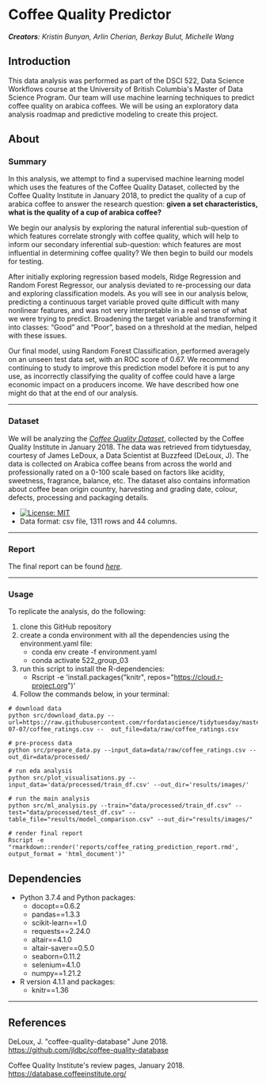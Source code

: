 # Coffee Quality Predictor

*__Creators__: Kristin Bunyan, Arlin Cherian, Berkay Bulut, Michelle Wang*


## Introduction 

This data analysis was performed as part of the DSCI 522, Data Science Workflows course at the University of British Columbia's Master of Data Science Program. Our team will use machine learning techniques to predict coffee quality on arabica coffees. We will be using an exploratory data analysis roadmap and predictive modeling to create this project. 


## About

### Summary

In this analysis, we attempt to find a supervised machine learning model which uses the features of the Coffee Quality Dataset, collected by the Coffee Quality Institute in January 2018, to predict the quality of a cup of arabica coffee to answer the research question: **given a set characteristics, what is the quality of a cup of arabica coffee?** 

We begin our analysis by exploring the natural inferential sub-question of which features correlate strongly with coffee quality, which will help to inform our secondary inferential sub-question: which features are most influential in determining coffee quality? We then begin to build our models for testing.

After initially exploring regression based models, Ridge Regression and Random Forest Regressor, our analysis deviated to re-processing our data and exploring classification models. As you will see in our analysis below, predicting a continuous target variable proved quite difficult with many nonlinear features, and was not very interpretable in a real sense of what we were trying to predict. Broadening the target variable and transforming it into classes: “Good” and “Poor”, based on a threshold at the median, helped with these issues. 

Our final model, using Random Forest Classification, performed averagely on an unseen test data set, with an ROC score of 0.67. We recommend continuing to study to improve this prediction model before it is put to any use, as incorrectly classifying the quality of coffee could have a large economic impact on a producers income. We have described how one might do that at the end of our analysis.
 
***

### Dataset
We will be analyzing the *[Coffee Quality Dataset](https://github.com/jldbc/coffee-quality-database)*, collected by the Coffee Quality Institute in January 2018. The data was retrieved from tidytuesday, courtesy of James LeDoux, a Data Scientist at Buzzfeed (DeLoux, J). The data is collected on Arabica coffee beans from across the world and professionally rated on a 0-100 scale based on factors like acidity, sweetness, fragrance, balance, etc. The dataset also contains information about coffee bean origin country, harvesting and grading date, colour, defects, processing and packaging details.  
* [![License: MIT](https://img.shields.io/badge/License-MIT-yellow.svg)](https://opensource.org/licenses/MIT)
* Data format: csv file, 1311 rows and 44 columns.
***

### Report
The final report can be found *[here](https://rpubs.com/acherian/840439)*.
***

### Usage
To replicate the analysis, do the following: 
1. clone this GitHub repository
2. create a conda environment with all the dependencies using the environment.yaml file:
    - conda env create -f environment.yaml
    - conda activate 522_group_03
3. run this script to install the R-dependencies:
    - Rscript -e 'install.packages("knitr", repos="https://cloud.r-project.org")'
4. Follow the commands below, in your terminal:

```
# download data
python src/download_data.py --url=https://raw.githubusercontent.com/rfordatascience/tidytuesday/master/data/2020/2020-07-07/coffee_ratings.csv --  out_file=data/raw/coffee_ratings.csv

# pre-process data
python src/prepare_data.py --input_data=data/raw/coffee_ratings.csv --out_dir=data/processed/

# run eda analysis
python src/plot_visualisations.py --input_data='data/processed/train_df.csv' --out_dir='results/images/'

# run the main analysis
python src/ml_analysis.py --train="data/processed/train_df.csv" --test="data/processed/test_df.csv" --table_file="results/model_comparison.csv" --out_dir="results/images/"

# render final report
Rscript -e "rmarkdown::render('reports/coffee_rating_prediction_report.rmd', output_format = 'html_document')"
```

## Dependencies 

- Python 3.7.4 and Python packages:
  - docopt==0.6.2
  - pandas==1.3.3
  - scikit-learn==1.0
  - requests==2.24.0
  - altair==4.1.0
  - altair-saver==0.5.0
  - seaborn=0.11.2
  - selenium=4.1.0
  - numpy==1.21.2
- R version 4.1.1 and packages:
  - knitr==1.36
***

## References

DeLoux, J. "coffee-quality-database" June 2018. <https://github.com/jldbc/coffee-quality-database>

Coffee Quality Institute's review pages, January 2018. <https://database.coffeeinstitute.org/>

